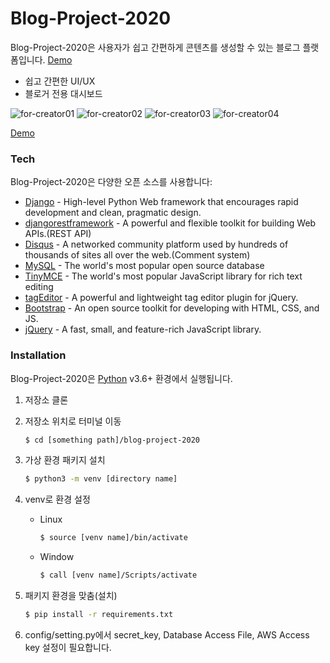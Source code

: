 # Blog-Project-2020

Blog-Project-2020은 사용자가 쉽고 간편하게 콘텐츠를 생성할 수 있는 블로그 플랫폼입니다. [Demo](http://www.for-creator.xyz/)

  - 쉽고 간편한 UI/UX
  - 블로거 전용 대시보드

![for-creator01](https://user-images.githubusercontent.com/51071806/75848256-0d68e300-5e25-11ea-9796-5f8bc7392125.PNG)
![for-creator02](https://user-images.githubusercontent.com/51071806/75848257-0e017980-5e25-11ea-9912-865038672c5f.PNG)
![for-creator03](https://user-images.githubusercontent.com/51071806/75848259-0e017980-5e25-11ea-91ae-e70d01075999.PNG)
![for-creator04](https://user-images.githubusercontent.com/51071806/75848253-0c37b600-5e25-11ea-8d52-7b3e847800e6.PNG)

[Demo](http://www.for-creator.xyz/)


### Tech

Blog-Project-2020은 다양한 오픈 소스를 사용합니다:

* [Django](https://www.djangoproject.com/) - High-level Python Web framework that encourages rapid development and clean, pragmatic design.
* [djangorestframework](https://www.django-rest-framework.org/) - A powerful and flexible toolkit for building Web APIs.(REST API)
* [Disqus](https://disqus.com/) - A networked community platform used by hundreds of thousands of sites all over the web.(Comment system)
* [MySQL](https://www.mysql.com/) - The world's most popular open source database
* [TinyMCE](https://www.tiny.cloud/) - The world's most popular JavaScript library for rich text editing
* [tagEditor](https://goodies.pixabay.com/jquery/tag-editor/demo.html) - A powerful and lightweight tag editor plugin for jQuery.
* [Bootstrap](https://getbootstrap.com/) - An open source toolkit for developing with HTML, CSS, and JS.
* [jQuery](https://jquery.com/) - A fast, small, and feature-rich JavaScript library.

### Installation
Blog-Project-2020은 [Python](https://www.python.org/) v3.6+ 환경에서 실행됩니다.

1. 저장소 클론
2. 저장소 위치로 터미널 이동

    ```sh
    $ cd [something path]/blog-project-2020
    ```

3. 가상 환경 패키지 설치

    ```sh
    $ python3 -m venv [directory name]
    ```

4. venv로 환경 설정
    - Linux

        ```sh
        $ source [venv name]/bin/activate
        ```

    - Window

        ```sh
        $ call [venv name]/Scripts/activate
        ```

5. 패키지 환경을 맞춤(설치)

    ```sh
    $ pip install -r requirements.txt
    ```

6. config/setting.py에서 secret_key, Database Access File, AWS Access key 설정이 필요합니다.
